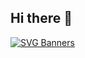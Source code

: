 ## Hi there 👋

[![SVG Banners](https://svg-banners.vercel.app/api?type=luminance&text1=DavidMBK%20💸&width=800&height=400)](https://github.com/Akshay090/svg-banners)
